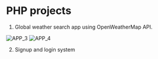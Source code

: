 # PHP projects
1. Global weather search app using OpenWeatherMap API.

![APP_3](https://github.com/Valda1/php-projects/assets/104151972/0b56d58c-3d49-42de-b400-1bcecdfb947b)
![APP_4](https://github.com/Valda1/php-projects/assets/104151972/0c120509-994d-4e62-b2de-2436e32eed63)



2. Signup and login system


